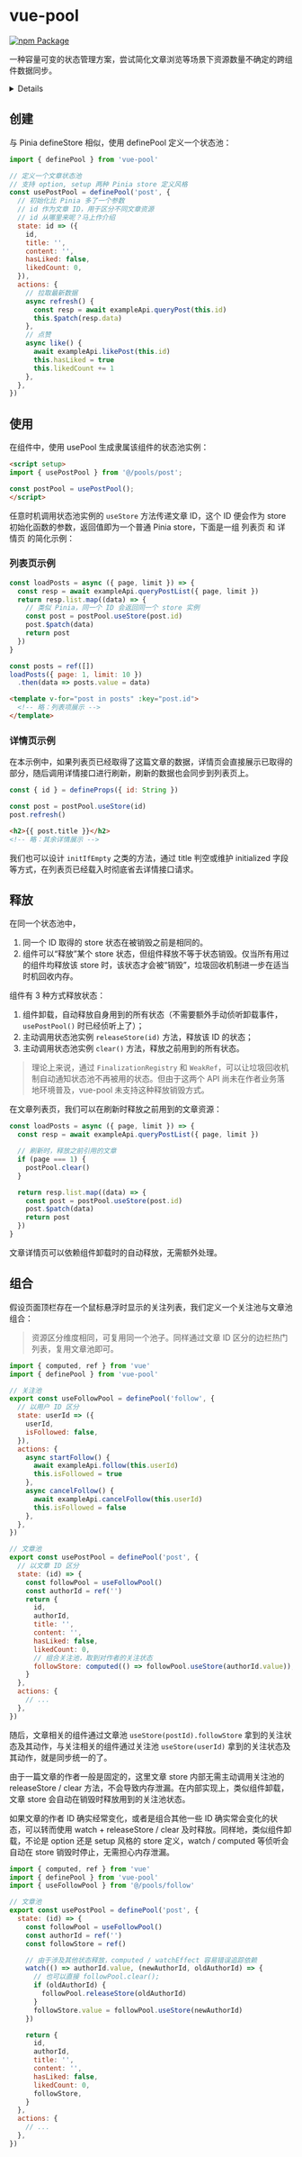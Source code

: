 # vue-pool

[![npm Package](https://img.shields.io/npm/v/vue-pool?logo=npm)](https://www.npmjs.com/package/vue-pool "vue-pool")

一种容量可变的状态管理方案，尝试简化文章浏览等场景下资源数量不确定的跨组件数据同步。

<details>

## 场景

假设 SPA 存在两个页面涉及同样的数据，如文章列表和文章详情，如果我们能将同一篇文章视作同一个响应式状态，便可以轻松：

1. 同步点赞信息：在文章详情页点赞，文章列表页的点赞状态同步更新。
2. 节省网络请求：列表接口已获取的文章，进入详情时无需请求详情接口。即使列表接口返回的是精简信息，也可以提前渲染这部分，优化用户体验。详情页的刷新，数据也会同步到列表页上。

状态传递有以下常用方案：

1. 父子组件间：props, model, provide & inject, 事件
2. 页面间：Pinia, Vuex, 全局事件

文章浏览场景下，文章资源的数量是不确定的，需要及时释放不再展示的文章以免内存泄漏，而上面几种方案均未提供合适的场景支持：

1. 父子组件 不适合列表和详情页相互独立的情况，这种情况在小程序中尤为常见；
2. 事件同步方案 在不同页面中实际对应不同的状态，未能很好地利用 Vue 响应式系统，维护成本高；
3. Pinia, Vuex 状态的释放与应用生命周期相关，仅在整个应用卸载时释放。

此外，文章包含的数据可能不仅仅是文章内容和点赞，还有阅读量、是否关注作者、收藏等信息，这些信息可能同时在边栏今日热门、顶栏关注列表等地方也会用到，父子组件、全局事件 难以处理跨任意组件的状态共享和组合。

vue-pool 便为此而生，在 Pinia 的基础上，引入了一套追踪状态使用的机制，帮助及时释放不再需要的内存资源，致力于简化文章浏览等场景下资源数量不确定的跨任意组件的状态管理。你可以亲自试试 vue-pool，感受它带来的便利。

</details>

## 创建

与 Pinia defineStore 相似，使用 definePool 定义一个状态池：

```javascript
import { definePool } from 'vue-pool'

// 定义一个文章状态池
// 支持 option, setup 两种 Pinia store 定义风格
const usePostPool = definePool('post', {
  // 初始化比 Pinia 多了一个参数
  // id 作为文章 ID，用于区分不同文章资源
  // id 从哪里来呢？马上作介绍
  state: id => ({
    id,
    title: '',
    content: '',
    hasLiked: false,
    likedCount: 0,
  }),
  actions: {
    // 拉取最新数据
    async refresh() {
      const resp = await exampleApi.queryPost(this.id)
      this.$patch(resp.data)
    },
    // 点赞
    async like() {
      await exampleApi.likePost(this.id)
      this.hasLiked = true
      this.likedCount += 1
    },
  },
})
```

## 使用

在组件中，使用 usePool 生成隶属该组件的状态池实例：

```html
<script setup>
import { usePostPool } from '@/pools/post';

const postPool = usePostPool();
</script>
```

任意时机调用状态池实例的 `useStore` 方法传递文章 ID，这个 ID 便会作为 store 初始化函数的参数，返回值即为一个普通 Pinia store，下面是一组 列表页 和 详情页 的简化示例：

### 列表页示例

```javascript
const loadPosts = async ({ page, limit }) => {
  const resp = await exampleApi.queryPostList({ page, limit })
  return resp.list.map((data) => {
    // 类似 Pinia，同一个 ID 会返回同一个 store 实例
    const post = postPool.useStore(post.id)
    post.$patch(data)
    return post
  })
}

const posts = ref([])
loadPosts({ page: 1, limit: 10 })
  .then(data => posts.value = data)
```

```html
<template v-for="post in posts" :key="post.id">
  <!-- 略：列表项展示 -->
</template>
```

### 详情页示例

在本示例中，如果列表页已经取得了这篇文章的数据，详情页会直接展示已取得的部分，随后调用详情接口进行刷新，刷新的数据也会同步到列表页上。

```javascript
const { id } = defineProps({ id: String })

const post = postPool.useStore(id)
post.refresh()
```

```html
<h2>{{ post.title }}</h2>
<!-- 略：其余详情展示 -->
```

我们也可以设计 `initIfEmpty` 之类的方法，通过 title 判空或维护 initialized 字段等方式，在列表页已经载入时彻底省去详情接口请求。

## 释放

在同一个状态池中，

1. 同一个 ID 取得的 store 状态在被销毁之前是相同的。
2. 组件可以“释放”某个 store 状态，但组件释放不等于状态销毁。仅当所有用过的组件均释放该 store 时，该状态才会被“销毁”，垃圾回收机制进一步在适当时机回收内存。

组件有 3 种方式释放状态：

1. 组件卸载，自动释放自身用到的所有状态（不需要额外手动侦听卸载事件，`usePostPool()` 时已经侦听上了）；
2. 主动调用状态池实例 `releaseStore(id)` 方法，释放该 ID 的状态；
3. 主动调用状态池实例 `clear()` 方法，释放之前用到的所有状态。

> 理论上来说，通过 `FinalizationRegistry` 和 `WeakRef`，可以让垃圾回收机制自动通知状态池不再被用的状态。但由于这两个 API 尚未在作者业务落地环境普及，vue-pool 未支持这种释放销毁方式。

在文章列表页，我们可以在刷新时释放之前用到的文章资源：

```javascript
const loadPosts = async ({ page, limit }) => {
  const resp = await exampleApi.queryPostList({ page, limit })

  // 刷新时，释放之前引用的文章
  if (page === 1) {
    postPool.clear()
  }

  return resp.list.map((data) => {
    const post = postPool.useStore(post.id)
    post.$patch(data)
    return post
  })
}
```

文章详情页可以依赖组件卸载时的自动释放，无需额外处理。

## 组合

假设页面顶栏存在一个鼠标悬浮时显示的关注列表，我们定义一个关注池与文章池组合：

> 资源区分维度相同，可复用同一个池子。同样通过文章 ID 区分的边栏热门列表，复用文章池即可。

```javascript
import { computed, ref } from 'vue'
import { definePool } from 'vue-pool'

// 关注池
export const useFollowPool = definePool('follow', {
  // 以用户 ID 区分
  state: userId => ({
    userId,
    isFollowed: false,
  }),
  actions: {
    async startFollow() {
      await exampleApi.follow(this.userId)
      this.isFollowed = true
    },
    async cancelFollow() {
      await exampleApi.cancelFollow(this.userId)
      this.isFollowed = false
    },
  },
})

// 文章池
export const usePostPool = definePool('post', {
  // 以文章 ID 区分
  state: (id) => {
    const followPool = useFollowPool()
    const authorId = ref('')
    return {
      id,
      authorId,
      title: '',
      content: '',
      hasLiked: false,
      likedCount: 0,
      // 组合关注池，取到对作者的关注状态
      followStore: computed(() => followPool.useStore(authorId.value)),
    }
  },
  actions: {
    // ...
  },
})
```

随后，文章相关的组件通过文章池 `useStore(postId).followStore` 拿到的关注状态及其动作，与关注相关的组件通过关注池 `useStore(userId)` 拿到的关注状态及其动作，就是同步统一的了。

由于一篇文章的作者一般是固定的，这里文章 store 内部无需主动调用关注池的 releaseStore \/ clear 方法，不会导致内存泄漏。在内部实现上，类似组件卸载，文章 store 会自动在销毁时释放用到的关注池状态。

如果文章的作者 ID 确实经常变化，或者是组合其他一些 ID 确实常会变化的状态，可以转而使用 watch + releaseStore \/ clear 及时释放。同样地，类似组件卸载，不论是 option 还是 setup 风格的 store 定义，watch \/ computed 等侦听会自动在 store 销毁时停止，无需担心内存泄漏。

```javascript
import { computed, ref } from 'vue'
import { definePool } from 'vue-pool'
import { useFollowPool } from '@/pools/follow'

// 文章池
export const usePostPool = definePool('post', {
  state: (id) => {
    const followPool = useFollowPool()
    const authorId = ref('')
    const followStore = ref()

    // 由于涉及其他状态释放，computed / watchEffect 容易错误追踪依赖
    watch(() => authorId.value, (newAuthorId, oldAuthorId) => {
      // 也可以直接 followPool.clear();
      if (oldAuthorId) {
        followPool.releaseStore(oldAuthorId)
      }
      followStore.value = followPool.useStore(newAuthorId)
    })

    return {
      id,
      authorId,
      title: '',
      content: '',
      hasLiked: false,
      likedCount: 0,
      followStore,
    }
  },
  actions: {
    // ...
  },
})
```
